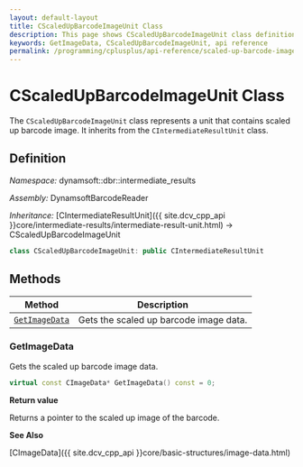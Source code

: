 ```yaml
---
layout: default-layout
title: CScaledUpBarcodeImageUnit Class
description: This page shows CScaledUpBarcodeImageUnit class definition of Dynamsoft Barcode Reader SDK C++ Edition.
keywords: GetImageData, CScaledUpBarcodeImageUnit, api reference
permalink: /programming/cplusplus/api-reference/scaled-up-barcode-image-unit.html
---
```

# CScaledUpBarcodeImageUnit Class

The `CScaledUpBarcodeImageUnit` class represents a unit that contains scaled up barcode image. It inherits from the `CIntermediateResultUnit` class.

## Definition

*Namespace:* dynamsoft::dbr::intermediate_results

*Assembly:* DynamsoftBarcodeReader

*Inheritance:* [CIntermediateResultUnit]({{ site.dcv_cpp_api }}core/intermediate-results/intermediate-result-unit.html) -> CScaledUpBarcodeImageUnit

```cpp
class CScaledUpBarcodeImageUnit: public CIntermediateResultUnit
```

## Methods

| Method                            | Description |
|-----------------------------------|-------------|
| [`GetImageData`](#getimagedata)           | Gets the scaled up barcode image data.|


### GetImageData

Gets the scaled up barcode image data.

```cpp
virtual const CImageData* GetImageData() const = 0;
```

**Return value**

Returns a pointer to the scaled up image of the barcode.

**See Also**

[CImageData]({{ site.dcv_cpp_api }}core/basic-structures/image-data.html)
